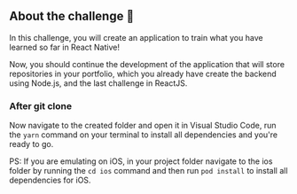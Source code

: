 ## About the challenge 🚀 

In this challenge, you will create an application to train what you have learned so far in React Native!

Now, you should continue the development of the application that will store repositories in your portfolio, which you already have create the backend using Node.js, and the last challenge in ReactJS.

### After git clone

Now navigate to the created folder and open it in Visual Studio Code, run the `yarn` command on your terminal to install all dependencies and you're ready to go.

PS: If you are emulating on iOS, in your project folder navigate to the ios folder by running the `cd ios` command and then run `pod install` to install all dependencies for iOS.
